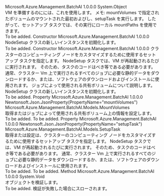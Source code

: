 <Type Name="NodeSetup" FullName="Microsoft.Azure.Management.BatchAI.Models.NodeSetup">
  <TypeSignature Language="C#" Value="public class NodeSetup" />
  <TypeSignature Language="ILAsm" Value=".class public auto ansi beforefieldinit NodeSetup extends System.Object" />
  <TypeSignature Language="DocId" Value="T:Microsoft.Azure.Management.BatchAI.Models.NodeSetup" />
  <TypeSignature Language="VB.NET" Value="Public Class NodeSetup" />
  <TypeSignature Language="F#" Value="type NodeSetup = class" />
  <AssemblyInfo>
    <AssemblyName>Microsoft.Azure.Management.BatchAI</AssemblyName>
    <AssemblyVersion>1.0.0.0</AssemblyVersion>
  </AssemblyInfo>
  <Base>
    <BaseTypeName>System.Object</BaseTypeName>
  </Base>
  <Interfaces />
  <Docs>
    <summary>
            VM を準備するのにには、これを使用します。 メモ: mountVolumes で指定されたボリュームのマウントされた最初およびし、setupTask を実行します。 したがって、セットアップ タスクでは、その実行にローカル mountPaths を使用できます。
            </summary>
    <remarks>To be added.</remarks>
  </Docs>
  <Members>
    <Member MemberName=".ctor">
      <MemberSignature Language="C#" Value="public NodeSetup ();" />
      <MemberSignature Language="ILAsm" Value=".method public hidebysig specialname rtspecialname instance void .ctor() cil managed" />
      <MemberSignature Language="DocId" Value="M:Microsoft.Azure.Management.BatchAI.Models.NodeSetup.#ctor" />
      <MemberSignature Language="VB.NET" Value="Public Sub New ()" />
      <MemberType>Constructor</MemberType>
      <AssemblyInfo>
        <AssemblyName>Microsoft.Azure.Management.BatchAI</AssemblyName>
        <AssemblyVersion>1.0.0.0</AssemblyVersion>
      </AssemblyInfo>
      <Parameters />
      <Docs>
        <summary>
            NodeSetup クラスの新しいインスタンスを初期化します。
            </summary>
        <remarks>To be added.</remarks>
      </Docs>
    </Member>
    <Member MemberName=".ctor">
      <MemberSignature Language="C#" Value="public NodeSetup (Microsoft.Azure.Management.BatchAI.Models.SetupTask setupTask = null, Microsoft.Azure.Management.BatchAI.Models.MountVolumes mountVolumes = null);" />
      <MemberSignature Language="ILAsm" Value=".method public hidebysig specialname rtspecialname instance void .ctor(class Microsoft.Azure.Management.BatchAI.Models.SetupTask setupTask, class Microsoft.Azure.Management.BatchAI.Models.MountVolumes mountVolumes) cil managed" />
      <MemberSignature Language="DocId" Value="M:Microsoft.Azure.Management.BatchAI.Models.NodeSetup.#ctor(Microsoft.Azure.Management.BatchAI.Models.SetupTask,Microsoft.Azure.Management.BatchAI.Models.MountVolumes)" />
      <MemberSignature Language="F#" Value="new Microsoft.Azure.Management.BatchAI.Models.NodeSetup : Microsoft.Azure.Management.BatchAI.Models.SetupTask * Microsoft.Azure.Management.BatchAI.Models.MountVolumes -&gt; Microsoft.Azure.Management.BatchAI.Models.NodeSetup" Usage="new Microsoft.Azure.Management.BatchAI.Models.NodeSetup (setupTask, mountVolumes)" />
      <MemberType>Constructor</MemberType>
      <AssemblyInfo>
        <AssemblyName>Microsoft.Azure.Management.BatchAI</AssemblyName>
        <AssemblyVersion>1.0.0.0</AssemblyVersion>
      </AssemblyInfo>
      <Parameters>
        <Parameter Name="setupTask" Type="Microsoft.Azure.Management.BatchAI.Models.SetupTask" />
        <Parameter Name="mountVolumes" Type="Microsoft.Azure.Management.BatchAI.Models.MountVolumes" />
      </Parameters>
      <Docs>
        <param name="setupTask">クラスターのコンピューティング ノードをカスタマイズするために使用するセットアップ タスクを指定します。 NodeSetup タスクでは、VM が再起動されるたびに実行されます。 そのため、タスクのコードはべき等である必要があります。 通常、クラスター Vm 上で実行されるすべてのジョブに必要な静的データをダウンロードするか、または、ソフトウェアのダウンロードおよびインストールに使用されます。</param>
        <param name="mountVolumes">ジョブによって使用される共有ボリュームについて説明します。</param>
        <summary>
            NodeSetup クラスの新しいインスタンスを初期化します。
            </summary>
        <remarks>To be added.</remarks>
      </Docs>
    </Member>
    <Member MemberName="MountVolumes">
      <MemberSignature Language="C#" Value="public Microsoft.Azure.Management.BatchAI.Models.MountVolumes MountVolumes { get; set; }" />
      <MemberSignature Language="ILAsm" Value=".property instance class Microsoft.Azure.Management.BatchAI.Models.MountVolumes MountVolumes" />
      <MemberSignature Language="DocId" Value="P:Microsoft.Azure.Management.BatchAI.Models.NodeSetup.MountVolumes" />
      <MemberSignature Language="VB.NET" Value="Public Property MountVolumes As MountVolumes" />
      <MemberSignature Language="F#" Value="member this.MountVolumes : Microsoft.Azure.Management.BatchAI.Models.MountVolumes with get, set" Usage="Microsoft.Azure.Management.BatchAI.Models.NodeSetup.MountVolumes" />
      <MemberType>Property</MemberType>
      <AssemblyInfo>
        <AssemblyName>Microsoft.Azure.Management.BatchAI</AssemblyName>
        <AssemblyVersion>1.0.0.0</AssemblyVersion>
      </AssemblyInfo>
      <Attributes>
        <Attribute>
          <AttributeName>Newtonsoft.Json.JsonProperty(PropertyName="mountVolumes")</AttributeName>
        </Attribute>
      </Attributes>
      <ReturnValue>
        <ReturnType>Microsoft.Azure.Management.BatchAI.Models.MountVolumes</ReturnType>
      </ReturnValue>
      <Docs>
        <summary>
            取得またはジョブによって使用される共有ボリューム上の情報を設定します。
            </summary>
        <value>To be added.</value>
        <remarks>To be added.</remarks>
      </Docs>
    </Member>
    <Member MemberName="SetupTask">
      <MemberSignature Language="C#" Value="public Microsoft.Azure.Management.BatchAI.Models.SetupTask SetupTask { get; set; }" />
      <MemberSignature Language="ILAsm" Value=".property instance class Microsoft.Azure.Management.BatchAI.Models.SetupTask SetupTask" />
      <MemberSignature Language="DocId" Value="P:Microsoft.Azure.Management.BatchAI.Models.NodeSetup.SetupTask" />
      <MemberSignature Language="VB.NET" Value="Public Property SetupTask As SetupTask" />
      <MemberSignature Language="F#" Value="member this.SetupTask : Microsoft.Azure.Management.BatchAI.Models.SetupTask with get, set" Usage="Microsoft.Azure.Management.BatchAI.Models.NodeSetup.SetupTask" />
      <MemberType>Property</MemberType>
      <AssemblyInfo>
        <AssemblyName>Microsoft.Azure.Management.BatchAI</AssemblyName>
        <AssemblyVersion>1.0.0.0</AssemblyVersion>
      </AssemblyInfo>
      <Attributes>
        <Attribute>
          <AttributeName>Newtonsoft.Json.JsonProperty(PropertyName="setupTask")</AttributeName>
        </Attribute>
      </Attributes>
      <ReturnValue>
        <ReturnType>Microsoft.Azure.Management.BatchAI.Models.SetupTask</ReturnType>
      </ReturnValue>
      <Docs>
        <summary>
            取得または設定は、クラスターのコンピューティング ノードをカスタマイズするために使用するセットアップ タスクを指定します。 NodeSetup タスクでは、VM が再起動されるたびに実行されます。 そのため、タスクのコードはべき等である必要があります。 通常、クラスター Vm 上で実行されるすべてのジョブに必要な静的データをダウンロードするか、または、ソフトウェアのダウンロードおよびインストールに使用されます。
            </summary>
        <value>To be added.</value>
        <remarks>To be added.</remarks>
      </Docs>
    </Member>
    <Member MemberName="Validate">
      <MemberSignature Language="C#" Value="public virtual void Validate ();" />
      <MemberSignature Language="ILAsm" Value=".method public hidebysig newslot virtual instance void Validate() cil managed" />
      <MemberSignature Language="DocId" Value="M:Microsoft.Azure.Management.BatchAI.Models.NodeSetup.Validate" />
      <MemberSignature Language="VB.NET" Value="Public Overridable Sub Validate ()" />
      <MemberSignature Language="F#" Value="abstract member Validate : unit -&gt; unit&#xA;override this.Validate : unit -&gt; unit" Usage="nodeSetup.Validate " />
      <MemberType>Method</MemberType>
      <AssemblyInfo>
        <AssemblyName>Microsoft.Azure.Management.BatchAI</AssemblyName>
        <AssemblyVersion>1.0.0.0</AssemblyVersion>
      </AssemblyInfo>
      <ReturnValue>
        <ReturnType>System.Void</ReturnType>
      </ReturnValue>
      <Parameters />
      <Docs>
        <summary>
            オブジェクトを検証します。
            </summary>
        <remarks>To be added.</remarks>
        <exception cref="T:Microsoft.Rest.ValidationException">
            検証が失敗した場合にスローされます。
            </exception>
      </Docs>
    </Member>
  </Members>
</Type>
